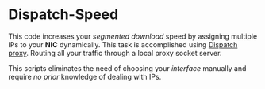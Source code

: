 # Dispatch-Speed
This code increases your _segmented download_ speed by assigning multiple IPs to your **NIC** dynamically. This task is accomplished using [Dispatch proxy](https://github.com/Morhaus/dispatch-proxy). Routing all your traffic through a local proxy socket server.

This scripts eliminates the need of choosing your _interface_ manually and require _no prior_ knowledge of dealing with IPs.
